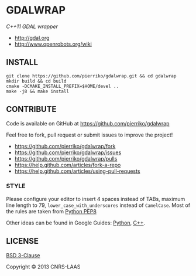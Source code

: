 GDALWRAP
========

*C++11 GDAL wrapper*

* http://gdal.org
* http://www.openrobots.org/wiki


INSTALL
-------

    git clone https://github.com/pierriko/gdalwrap.git && cd gdalwrap
    mkdir build && cd build
    cmake -DCMAKE_INSTALL_PREFIX=$HOME/devel ..
    make -j8 && make install


CONTRIBUTE
----------

Code is available on GitHub at https://github.com/pierriko/gdalwrap

Feel free to fork, pull request or submit issues to improve the project!

* https://github.com/pierriko/gdalwrap/fork
* https://github.com/pierriko/gdalwrap/issues
* https://github.com/pierriko/gdalwrap/pulls
* https://help.github.com/articles/fork-a-repo
* https://help.github.com/articles/using-pull-requests

### STYLE

Please configure your editor to insert 4 spaces instead of TABs, maximum line
length to 79, `lower_case_with_underscores` instead of `CamelCase`. Most of the
rules are taken from [Python PEP8](http://www.python.org/dev/peps/pep-0008/)

Other ideas can be found in Google Guides:
[Python](http://google-styleguide.googlecode.com/svn/trunk/pyguide.html),
[C++](http://google-styleguide.googlecode.com/svn/trunk/cppguide.xml).


LICENSE
-------

[BSD 3-Clause](http://opensource.org/licenses/BSD-3-Clause)

Copyright © 2013 CNRS-LAAS
